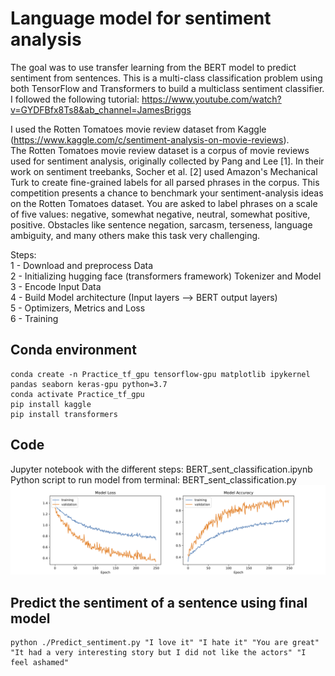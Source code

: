 # Language model for sentiment analysis

The goal was to use transfer learning from the BERT model to predict sentiment from sentences. This is a multi-class classification problem using both TensorFlow and Transformers to build a multiclass sentiment classifier.  
I followed the following tutorial: https://www.youtube.com/watch?v=GYDFBfx8Ts8&ab_channel=JamesBriggs  

I used the Rotten Tomatoes movie review dataset from Kaggle (https://www.kaggle.com/c/sentiment-analysis-on-movie-reviews).   
The Rotten Tomatoes movie review dataset is a corpus of movie reviews used for sentiment analysis, originally collected by Pang and Lee [1]. In their work on sentiment treebanks, Socher et al. [2] used Amazon's Mechanical Turk to create fine-grained labels for all parsed phrases in the corpus. This competition presents a chance to benchmark your sentiment-analysis ideas on the Rotten Tomatoes dataset. You are asked to label phrases on a scale of five values: negative, somewhat negative, neutral, somewhat positive, positive. Obstacles like sentence negation, sarcasm, terseness, language ambiguity, and many others make this task very challenging.

Steps:  
1 - Download and preprocess Data  
2 - Initializing hugging face (transformers framework) Tokenizer and Model  
3 - Encode Input Data  
4 - Build Model architecture (Input layers --> BERT output layers)  
5 - Optimizers, Metrics and Loss  
6 - Training

## Conda environment

```
conda create -n Practice_tf_gpu tensorflow-gpu matplotlib ipykernel pandas seaborn keras-gpu python=3.7
conda activate Practice_tf_gpu
pip install kaggle
pip install transformers
```

## Code
Jupyter notebook with the different steps: BERT_sent_classification.ipynb  
Python script to run model from terminal: BERT_sent_classification.py  
<img src="Model_BERT_final_class_performance.png" width="700"/>

## Predict the sentiment of a sentence using final model

```
python ./Predict_sentiment.py "I love it" "I hate it" "You are great" "It had a very interesting story but I did not like the actors" "I feel ashamed"
```